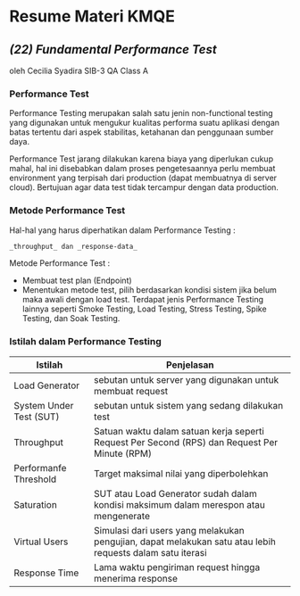# Resume Materi KMQE
## _(22) Fundamental Performance Test_
oleh Cecilia Syadira SIB-3 QA Class A


### Performance Test
Performance Testing merupakan salah satu jenin non-functional testing yang digunakan untuk mengukur kualitas performa suatu aplikasi dengan batas tertentu dari aspek stabilitas, ketahanan dan penggunaan sumber daya.

Performance Test jarang dilakukan karena biaya yang diperlukan cukup mahal, hal ini disebabkan dalam proses pengetesaannya perlu membuat environment yang terpisah dari production (dapat membuatnya di server cloud). Bertujuan agar data test tidak tercampur dengan data production.

### Metode Performance Test
Hal-hal yang harus diperhatikan dalam Performance Testing :
```sh
_throughput_ dan _response-data_
```

Metode Performance Test :
- Membuat test plan (Endpoint)
- Menentukan metode test, pilih berdasarkan kondisi sistem jika belum maka awali dengan load test. Terdapat jenis Performance Testing lainnya seperti Smoke Testing, Load Testing, Stress Testing, Spike Testing, dan Soak Testing.

### Istilah dalam Performance Testing

| Istilah | Penjelasan |
| ------ | ------ |
| Load Generator | sebutan untuk server yang digunakan untuk membuat request |
| System Under Test (SUT) | sebutan untuk sistem yang sedang dilakukan test |
| Throughput | Satuan waktu dalam satuan kerja seperti Request Per Second (RPS) dan Request Per Minute (RPM) |
| Performanfe Threshold | Target maksimal nilai yang diperbolehkan |
| Saturation | SUT atau Load Generator sudah dalam kondisi maksimum dalam merespon atau mengenerate |
| Virtual Users | Simulasi dari users yang melakukan pengujian, dapat melakukan satu atau lebih requests dalam satu iterasi |
| Response Time | Lama waktu pengiriman request hingga menerima response |
